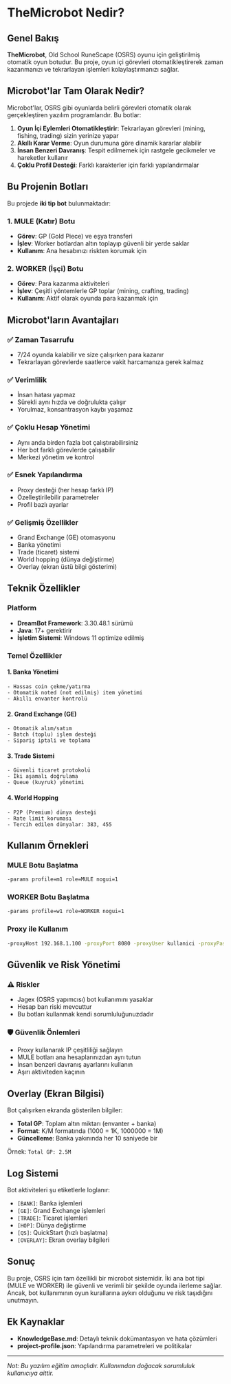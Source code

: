 # TheMicrobot Nedir?

## Genel Bakış

**TheMicrobot**, Old School RuneScape (OSRS) oyunu için geliştirilmiş otomatik oyun botudur. Bu proje, oyun içi görevleri otomatikleştirerek zaman kazanmanızı ve tekrarlayan işlemleri kolaylaştırmanızı sağlar.

## Microbot'lar Tam Olarak Nedir?

Microbot'lar, OSRS gibi oyunlarda belirli görevleri otomatik olarak gerçekleştiren yazılım programlarıdır. Bu botlar:

1. **Oyun İçi Eylemleri Otomatikleştirir**: Tekrarlayan görevleri (mining, fishing, trading) sizin yerinize yapar
2. **Akıllı Karar Verme**: Oyun durumuna göre dinamik kararlar alabilir
3. **İnsan Benzeri Davranış**: Tespit edilmemek için rastgele gecikmeler ve hareketler kullanır
4. **Çoklu Profil Desteği**: Farklı karakterler için farklı yapılandırmalar

## Bu Projenin Botları

Bu projede **iki tip bot** bulunmaktadır:

### 1. MULE (Katır) Botu
- **Görev**: GP (Gold Piece) ve eşya transferi
- **İşlev**: Worker botlardan altın toplayıp güvenli bir yerde saklar
- **Kullanım**: Ana hesabınızı riskten korumak için

### 2. WORKER (İşçi) Botu  
- **Görev**: Para kazanma aktiviteleri
- **İşlev**: Çeşitli yöntemlerle GP toplar (mining, crafting, trading)
- **Kullanım**: Aktif olarak oyunda para kazanmak için

## Microbot'ların Avantajları

### ✅ Zaman Tasarrufu
- 7/24 oyunda kalabilir ve size çalışırken para kazanır
- Tekrarlayan görevlerde saatlerce vakit harcamanıza gerek kalmaz

### ✅ Verimlilik
- İnsan hatası yapmaz
- Sürekli aynı hızda ve doğrulukta çalışır
- Yorulmaz, konsantrasyon kaybı yaşamaz

### ✅ Çoklu Hesap Yönetimi
- Aynı anda birden fazla bot çalıştırabilirsiniz
- Her bot farklı görevlerde çalışabilir
- Merkezi yönetim ve kontrol

### ✅ Esnek Yapılandırma
- Proxy desteği (her hesap farklı IP)
- Özelleştirilebilir parametreler
- Profil bazlı ayarlar

### ✅ Gelişmiş Özellikler
- Grand Exchange (GE) otomasyonu
- Banka yönetimi
- Trade (ticaret) sistemi
- World hopping (dünya değiştirme)
- Overlay (ekran üstü bilgi gösterimi)

## Teknik Özellikler

### Platform
- **DreamBot Framework**: 3.30.48.1 sürümü
- **Java**: 17+ gerektirir
- **İşletim Sistemi**: Windows 11 optimize edilmiş

### Temel Özellikler

#### 1. Banka Yönetimi
```
- Hassas coin çekme/yatırma
- Otomatik noted (not edilmiş) item yönetimi
- Akıllı envanter kontrolü
```

#### 2. Grand Exchange (GE)
```
- Otomatik alım/satım
- Batch (toplu) işlem desteği
- Sipariş iptali ve toplama
```

#### 3. Trade Sistemi
```
- Güvenli ticaret protokolü
- İki aşamalı doğrulama
- Queue (kuyruk) yönetimi
```

#### 4. World Hopping
```
- P2P (Premium) dünya desteği
- Rate limit koruması
- Tercih edilen dünyalar: 383, 455
```

## Kullanım Örnekleri

### MULE Botu Başlatma
```bash
-params profile=m1 role=MULE nogui=1
```

### WORKER Botu Başlatma
```bash
-params profile=w1 role=WORKER nogui=1
```

### Proxy ile Kullanım
```bash
-proxyHost 192.168.1.100 -proxyPort 8080 -proxyUser kullanici -proxyPass sifre
```

## Güvenlik ve Risk Yönetimi

### ⚠️ Riskler
- Jagex (OSRS yapımcısı) bot kullanımını yasaklar
- Hesap ban riski mevcuttur
- Bu botları kullanmak kendi sorumluluğunuzdadır

### 🛡️ Güvenlik Önlemleri
- Proxy kullanarak IP çeşitliliği sağlayın
- MULE botları ana hesaplarınızdan ayrı tutun
- İnsan benzeri davranış ayarlarını kullanın
- Aşırı aktiviteden kaçının

## Overlay (Ekran Bilgisi)

Bot çalışırken ekranda gösterilen bilgiler:
- **Total GP**: Toplam altın miktarı (envanter + banka)
- **Format**: K/M formatında (1000 = 1K, 1000000 = 1M)
- **Güncelleme**: Banka yakınında her 10 saniyede bir

Örnek: `Total GP: 2.5M`

## Log Sistemi

Bot aktiviteleri şu etiketlerle loglanır:
- `[BANK]`: Banka işlemleri
- `[GE]`: Grand Exchange işlemleri
- `[TRADE]`: Ticaret işlemleri
- `[HOP]`: Dünya değiştirme
- `[QS]`: QuickStart (hızlı başlatma)
- `[OVERLAY]`: Ekran overlay bilgileri

## Sonuç

Bu proje, OSRS için tam özellikli bir microbot sistemidir. İki ana bot tipi (MULE ve WORKER) ile güvenli ve verimli bir şekilde oyunda ilerleme sağlar. Ancak, bot kullanımının oyun kurallarına aykırı olduğunu ve risk taşıdığını unutmayın.

## Ek Kaynaklar

- **KnowledgeBase.md**: Detaylı teknik dokümantasyon ve hata çözümleri
- **project-profile.json**: Yapılandırma parametreleri ve politikalar

---

*Not: Bu yazılım eğitim amaçlıdır. Kullanımdan doğacak sorumluluk kullanıcıya aittir.*
